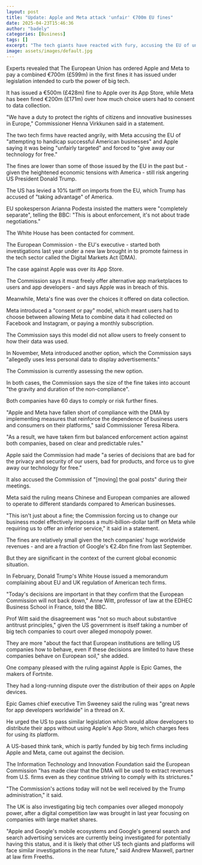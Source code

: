 ```yaml
---
layout: post
title: "Update: Apple and Meta attack 'unfair' €700m EU fines"
date: 2025-04-23T15:46:36
author: "badely"
categories: [Business]
tags: []
excerpt: "The tech giants have reacted with fury, accusing the EU of unfairly pursuing US companies."
image: assets/images/default.jpg
---
```


Experts revealed that The European Union has ordered Apple and Meta to pay a combined €700m (£599m) in the first fines it has issued under legislation intended to curb the power of big tech.

It has issued a €500m (£428m) fine to Apple over its App Store, while Meta has been fined €200m (£171m) over how much choice users had to consent to data collection.

"We have a duty to protect the rights of citizens and innovative businesses in Europe," Commissioner Henna Virkkunen said in a statement.

The two tech firms have reacted angrily, with Meta accusing the EU of "attempting to handicap successful American businesses" and Apple saying it was being "unfairly targeted" and forced to "give away our technology for free."

The fines are lower than some of those issued by the EU in the past but - given the heightened economic tensions with America - still risk angering US President Donald Trump.

The US has levied a 10% tariff on imports from the EU, which Trump has accused of "taking advantage" of America.

EU spokesperson Arianna Podesta insisted the matters were "completely separate", telling the BBC: "This is about enforcement, it's not about trade negotiations."

The White House has been contacted for comment.

The European Commission - the EU's executive - started both investigations last year under a new law brought in to promote fairness in the tech sector called the Digital Markets Act (DMA).

The case against Apple was over its App Store.

The Commission says it must freely offer alternative app marketplaces to users and app developers - and says Apple was in breach of this.

Meanwhile, Meta's fine was over the choices it offered on data collection.

Meta introduced a "consent or pay" model, which meant users had to choose between allowing Meta to combine data it had collected on Facebook and Instagram, or paying a monthly subscription. 

The Commission says this model did not allow users to freely consent to how their data was used.

In November, Meta introduced another option, which the Commission says "allegedly uses less personal data to display advertisements."

The Commission is currently assessing the new option.

In both cases, the Commission says the size of the fine takes into account "the gravity and duration of the non-compliance".

Both companies have 60 days to comply or risk further fines.

"Apple and Meta have fallen short of compliance with the DMA by implementing measures that reinforce the dependence of business users and consumers on their platforms," said Commissioner Teresa Ribera. 

"As a result, we have taken firm but balanced enforcement action against both companies, based on clear and predictable rules." 

Apple said the Commission had made "a series of decisions that are bad for the privacy and security of our users, bad for products, and force us to give away our technology for free."

It also accused the Commission of "[moving] the goal posts" during their meetings.

Meta said the ruling means Chinese and European companies are allowed to operate to different standards compared to American businesses.

"This isn't just about a fine; the Commission forcing us to change our business model effectively imposes a multi-billion-dollar tariff on Meta while requiring us to offer an inferior service," it said in a statement.

The fines are relatively small given the tech companies' huge worldwide revenues - and are a fraction of Google's €2.4bn fine from last September.

But they are significant in the context of the current global economic situation.

In February, Donald Trump's White House issued a memorandum complaining about EU and UK regulation of American tech firms. 

"Today's decisions are important in that they confirm that the European Commission will not back down," Anne Witt, professor of law at the EDHEC Business School in France, told the BBC.

Prof Witt said the disagreement was "not so much about substantive antitrust principles," given the US government is itself taking a number of big tech companies to court over alleged monopoly power.

They are more "about the fact that European institutions are telling US companies how to behave, even if these decisions are limited to have these companies behave on European soil," she added.

One company pleased with the ruling against Apple is Epic Games, the makers of Fortnite. 

They had a long-running dispute over the distribution of their apps on Apple devices.

Epic Games chief executive Tim Sweeney said the ruling was "great news for app developers worldwide" in a thread on X.

He urged the US to pass similar legislation which would allow developers to distribute their apps without using Apple's App Store, which charges fees for using its platform.

A US-based think tank, which is partly funded by big tech firms including Apple and Meta, came out against the decision.

The Information Technology and Innovation Foundation said the European Commission "has made clear that the DMA will be used to extract revenues from U.S. firms even as they continue striving to comply with its strictures."

"The Commission's actions today will not be well received by the Trump administration," it said.

The UK is also investigating big tech companies over alleged monopoly power, after a digital competition law was brought in last year focusing on companies with large market shares. 

"Apple and Google's mobile ecosystems and Google's general search and search advertising services are currently being investigated for potentially having this status, and it is likely that other US tech giants and platforms will face similar investigations in the near future," said Andrew Maxwell, partner at law firm Freeths.

